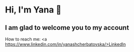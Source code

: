 <h1>Hi, I'm Yana 👋</h1>

<h2>I am glad to welcome you to my account</h2>

How to reach me: <a https://www.linkedin.com/in/yanashcherbatovska/>LinkedIn</a>
